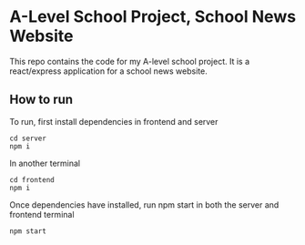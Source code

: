 # A-Level School Project, School News Website

This repo contains the code for my A-level school project. It is a react/express application for a school news website.

## How to run

To run, first install dependencies in frontend and server

```
cd server
npm i
```

In another terminal

```
cd frontend
npm i
```

Once dependencies have installed, run npm start in both the server and frontend terminal

```
npm start
```
